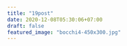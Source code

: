 ```yaml
---
title: "19post"
date: 2020-12-08T05:30:06+07:00
draft: false
featured_image: "bocchi4-450x300.jpg"
---
```


